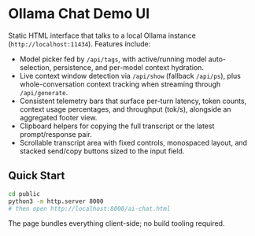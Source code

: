 # Ollama Chat Demo UI

Static HTML interface that talks to a local Ollama instance (`http://localhost:11434`). Features include:

- Model picker fed by `/api/tags`, with active/running model auto-selection, persistence, and per-model context hydration.
- Live context window detection via `/api/show` (fallback `/api/ps`), plus whole-conversation context tracking when streaming through `/api/generate`.
- Consistent telemetry bars that surface per-turn latency, token counts, context usage percentages, and throughput (tok/s), alongside an aggregated footer view.
- Clipboard helpers for copying the full transcript or the latest prompt/response pair.
- Scrollable transcript area with fixed controls, monospaced layout, and stacked send/copy buttons sized to the input field.

## Quick Start

```bash
cd public
python3 -m http.server 8000
# then open http://localhost:8000/ai-chat.html
```

The page bundles everything client-side; no build tooling required.
